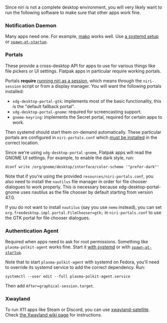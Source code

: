 Since niri is not a complete desktop environment, you will very likely want to run the following software to make sure that other apps work fine.

### Notification Daemon

Many apps need one. For example, [mako](https://github.com/emersion/mako) works well. Use [a systemd setup](./Example-systemd-Setup.md) or [`spawn-at-startup`](./Configuration-Miscellaneous.md#spawn-at-startup).

### Portals

These provide a cross-desktop API for apps to use for various things like file pickers or UI settings. Flatpak apps in particular require working portals.

Portals **require** [running niri as a session](./Getting-Started.md), which means through the `niri-session` script or from a display manager. You will want the following portals installed:

* `xdg-desktop-portal-gtk`: implements most of the basic functionality, this is the "default fallback portal".
* `xdg-desktop-portal-gnome`: required for screencasting support.
* `gnome-keyring`: implements the Secret portal, required for certain apps to work.

Then systemd should start them on-demand automatically. These particular portals are configured in `niri-portals.conf` which [must be installed](./Getting-Started.md#manual-installation) in the correct location.

Since we're using `xdg-desktop-portal-gnome`, Flatpak apps will read the GNOME UI settings. For example, to enable the dark style, run:

```
dconf write /org/gnome/desktop/interface/color-scheme '"prefer-dark"'
```

Note that if you're using the provided `resources/niri-portals.conf`, you also need to install the `nautilus` file manager in order for file chooser dialogues to work properly. This is necessary because xdg-desktop-portal-gnome uses nautilus as the file chooser by default starting from version 47.0.

If you do not want to install `nautilus` (say you use `nemo` instead), you can set `org.freedesktop.impl.portal.FileChooser=gtk;` in `niri-portals.conf` to use the GTK portal for file chooser dialogues.

### Authentication Agent

Required when apps need to ask for root permissions. Something like `plasma-polkit-agent` works fine. Start it [with systemd](./Example-systemd-Setup.md) or with [`spawn-at-startup`](./Configuration-Miscellaneous.md#spawn-at-startup).

Note that to start `plasma-polkit-agent` with systemd on Fedora, you'll need to override its systemd service to add the correct dependency. Run:

```
systemctl --user edit --full plasma-polkit-agent.service
```

Then add `After=graphical-session.target`.

### Xwayland

To run X11 apps like Steam or Discord, you can use [xwayland-satellite].
Check [the Xwayland wiki page](./Xwayland.md) for instructions.

[xwayland-satellite]: https://github.com/Supreeeme/xwayland-satellite

